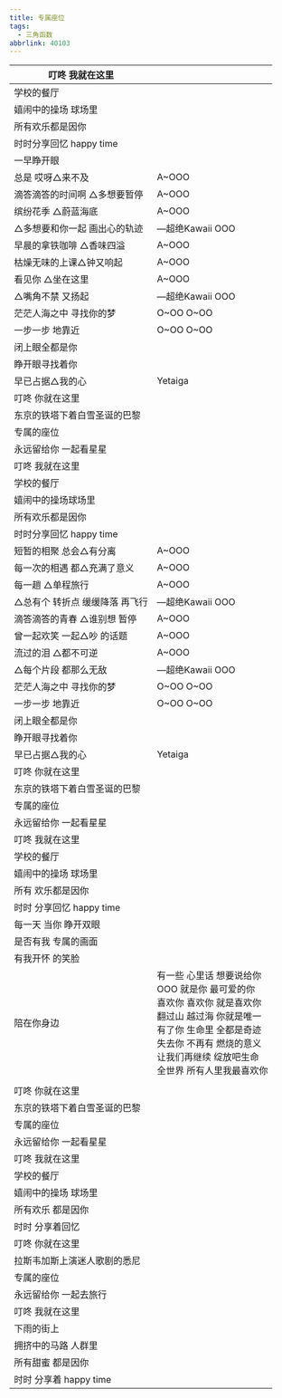 ```yaml
---
title: 专属座位
tags:
  - 三角函数
abbrlink: 40103
---
```


|叮咚 我就在这里|      |
|---|---|
|学校的餐厅|      |
|嬉闹中的操场 球场里|      |
|所有欢乐都是因你|      |
|时时分享回忆 happy time|      |
|一早睁开眼|      |
|总是 哎呀△来不及|A~OOO|
|滴答滴答的时间啊 △多想要暂停|A~OOO|
|缤纷花季 △蔚蓝海底|A~OOO|
|△多想要和你一起 画出心的轨迹|—超绝Kawaii OOO|
|早晨的拿铁咖啡 △香味四溢|A~OOO|
|枯燥无味的上课△钟又响起|A~OOO|
|看见你 △坐在这里|A~OOO|
|△嘴角不禁 又扬起|—超绝Kawaii OOO|
|茫茫人海之中 寻找你的梦|O~OO O~OO|
|一步一步 地靠近|O~OO O~OO|
|闭上眼全都是你|      |
|睁开眼寻找着你|      |
|早已占据△我的心|Yetaiga|
|叮咚 你就在这里|      |
|东京的铁塔下着白雪圣诞的巴黎|      |
|专属的座位|      |
|永远留给你 一起看星星|      |
|叮咚 我就在这里|      |
|学校的餐厅|      |
|嬉闹中的操场球场里|      |
|所有欢乐都是因你|      |
|时时分享回忆 happy time|      |
|短暂的相聚 总会△有分离|A~OOO|
|每一次的相遇 都△充满了意义|A~OOO|
|每一趟 △单程旅行|A~OOO|
|△总有个 转折点 缓缓降落 再飞行|—超绝Kawaii OOO|
|滴答滴答的青春 △谁别想 暂停|A~OOO|
|曾一起欢笑 一起△吵 的话题|A~OOO|
|流过的泪 △都不可逆|A~OOO|
|△每个片段 都那么无敌|—超绝Kawaii OOO|
|茫茫人海之中 寻找你的梦|O~OO O~OO|
|一步一步 地靠近|O~OO O~OO|
|闭上眼全都是你|      |
|睁开眼寻找着你|      |
|早已占据△我的心|Yetaiga|
|叮咚 你就在这里|      |
|东京的铁塔下着白雪圣诞的巴黎|      |
|专属的座位|      |
|永远留给你 一起看星星|      |
|叮咚 我就在这里|      |
|学校的餐厅|      |
|嬉闹中的操场 球场里|      |
|所有 欢乐都是因你|      |
|时时 分享回忆 happy time|      |
|每一天 当你 睁开双眼|      |
|是否有我 专属的画面|      |
|有我开怀 的笑脸|      |
|陪在你身边|有一些 心里话 想要说给你<br>OOO 就是你 最可爱的你<br>喜欢你 喜欢你 就是喜欢你<br>翻过山 越过海 你就是唯一<br>有了你 生命里 全都是奇迹<br>失去你 不再有 燃烧的意义<br>让我们再继续 绽放吧生命<br>全世界 所有人里我最喜欢你|
|      |      |
|叮咚 你就在这里|      |
|东京的铁塔下着白雪圣诞的巴黎|      |
|专属的座位|      |
|永远留给你 一起看星星|      |
|叮咚 我就在这里|      |
|学校的餐厅|      |
|嬉闹中的操场 球场里|      |
|所有欢乐 都是因你|      |
|时时 分享着回忆|      |
|叮咚 你就在这里|      |
|拉斯韦加斯上演迷人歌剧的悉尼|      |
|专属的座位|      |
|永远留给你 一起去旅行|      |
|叮咚 我就在这里|      |
|下雨的街上|      |
|拥挤中的马路 人群里|      |
|所有甜蜜 都是因你|      |
|时时 分享着 happy time|      |